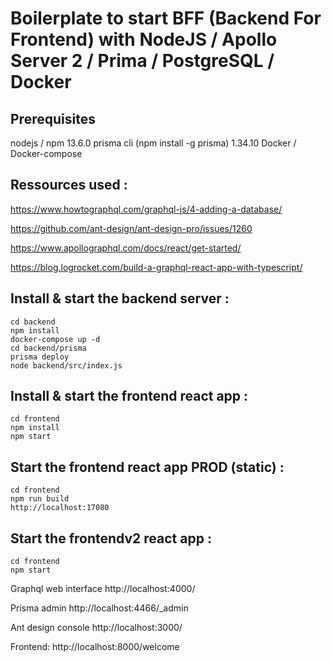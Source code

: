 Boilerplate to start BFF (Backend For Frontend) with NodeJS / Apollo Server 2 / Prima / PostgreSQL / Docker
====================


Prerequisites
--------------------
nodejs / npm 13.6.0
prisma cli (npm install -g prisma) 1.34.10
Docker / Docker-compose

Ressources used :
------------------------
https://www.howtographql.com/graphql-js/4-adding-a-database/

https://github.com/ant-design/ant-design-pro/issues/1260

https://www.apollographql.com/docs/react/get-started/

https://blog.logrocket.com/build-a-graphql-react-app-with-typescript/

Install & start the backend server : 
------------------------
```
cd backend
npm install
docker-compose up -d
cd backend/prisma
prisma deploy
node backend/src/index.js
```

Install & start the frontend react app : 
------------------------
```
cd frontend
npm install
npm start
```

Start the frontend react app PROD (static) : 
------------------------
```
cd frontend
npm run build
http://localhost:17080
```

Start the frontendv2 react app : 
------------------------
```
cd frontend
npm start
```


Graphql web interface
http://localhost:4000/

Prisma admin
http://localhost:4466/_admin

Ant design console
http://localhost:3000/

Frontend:
http://localhost:8000/welcome
